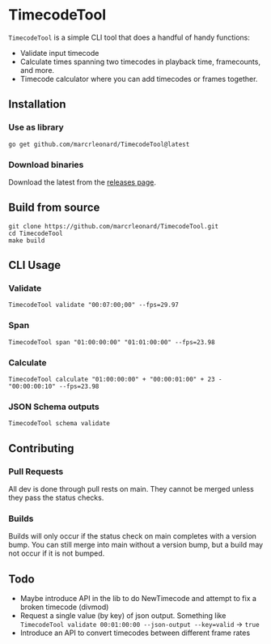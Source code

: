 # TimecodeTool

`TimecodeTool` is a simple CLI tool that does a handful of handy functions:
- Validate input timecode
- Calculate times spanning two timecodes in playback time, framecounts, and more.
- Timecode calculator where you can add timecodes or frames together.

## Installation

### Use as library

`go get github.com/marcrleonard/TimecodeTool@latest`

### Download binaries

Download the latest from the [releases page](https://github.com/marcrleonard/TimecodeTool/releases).

## Build from source

```shell
git clone https://github.com/marcrleonard/TimecodeTool.git
cd TimecodeTool 
make build
```

## CLI Usage

### Validate
`TimecodeTool validate "00:07:00;00" --fps=29.97`

### Span
`TimecodeTool span "01:00:00:00" "01:01:00:00" --fps=23.98`

### Calculate
`TimecodeTool calculate "01:00:00:00" + "00:00:01:00" + 23 - "00:00:00:10" --fps=23.98`

### JSON Schema outputs
`TimecodeTool schema validate`

## Contributing

### Pull Requests

All dev is done through pull rests on main. They cannot be merged unless they pass the status checks.

### Builds

Builds will only occur if the status check on main completes with a version bump. You can still merge into main without a version bump, but a build may not occur if it is not bumped.

## Todo
- Maybe introduce API in the lib to do NewTimecode and attempt to fix a broken timecode (divmod)
- Request a single value (by key) of json output. Something like `TimecodeTool validate 00:01:00:00 --json-output --key=valid` -> `true` 
- Introduce an API to convert timecodes between different frame rates